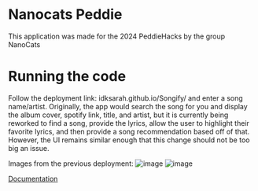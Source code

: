 # Nanocats Peddie

This application was made for the 2024 PeddieHacks by the group NanoCats

# Running the code
Follow the deployment link: idksarah.github.io/Songify/ and enter a song name/artist. Originally, the app would search the song for you and display the album cover, spotify link, title, and artist, but it is currently being reworked to find a song, provide the lyrics, allow the user to highlight their favorite lyrics, and then provide a song recommendation based off of that. However, the UI remains similar enough that this change should not be too big an issue. </br>

Images from the previous deployment:
![image](https://github.com/user-attachments/assets/07eaea83-1d29-4b94-a144-8fa1f7750bad)
![image](https://github.com/user-attachments/assets/e810307a-e89b-4f62-970a-674014aa3921)

[Documentation](docs/main.md)
